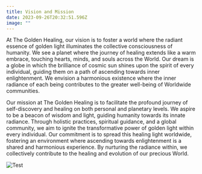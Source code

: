 ```yaml
---
title: Vision and Mission
date: 2023-09-26T20:32:51.596Z
image: ""
---
```

At The Golden Healing, our vision is to foster a world where the radiant essence of golden light illuminates the collective consciousness of humanity. We see a planet where the journey of healing extends like a warm embrace, touching hearts, minds, and souls across the World. Our dream is a globe in which the brilliance of cosmic sun shines upon the spirit of every individual, guiding them on a path of ascending towards inner enlightenment. We envision a harmonious existence where the inner radiance of each being contributes to the greater well-being of Worldwide communities.

Our mission at The Golden Healing is to facilitate the profound journey of self-discovery and healing on both personal and planetary levels. We aspire to be a beacon of wisdom and light, guiding humanity towards its innate radiance. Through holistic practices, spiritual guidance, and a global community, we aim to ignite the transformative power of golden light within every individual. Our commitment is to spread this healing light worldwide, fostering an environment where ascending towards enlightenment is a shared and harmonious experience. By nurturing the radiance within, we collectively contribute to the healing and evolution of our precious World.

![Test](/images/a48fbec8-ef18-4c71-86e2-68c988e33200.jpg)